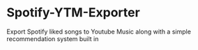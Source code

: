 # Spotify-YTM-Exporter
Export Spotify liked songs to Youtube Music along with a simple recommendation system built in
